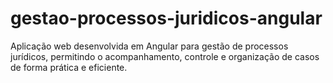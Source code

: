 # gestao-processos-juridicos-angular
Aplicação web desenvolvida em Angular para gestão de processos jurídicos, permitindo o acompanhamento, controle e organização de casos de forma prática e eficiente. 
